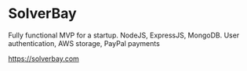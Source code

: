 # SolverBay
Fully functional MVP for a startup. NodeJS, ExpressJS, MongoDB. User authentication, AWS storage, PayPal payments

https://solverbay.com
